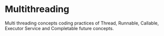# Multithreading

Multi threading concepts coding practices of Thread, Runnable, Callable, Executor Service and Completable future concepts.
